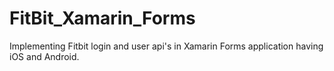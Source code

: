 # FitBit_Xamarin_Forms
Implementing Fitbit login and user api's in Xamarin Forms application having iOS and Android.
